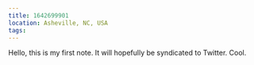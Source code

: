 ```yaml
---
title: 1642699901
location: Asheville, NC, USA
tags:
---
```

Hello, this is my first note. It will hopefully be syndicated to Twitter. Cool.
